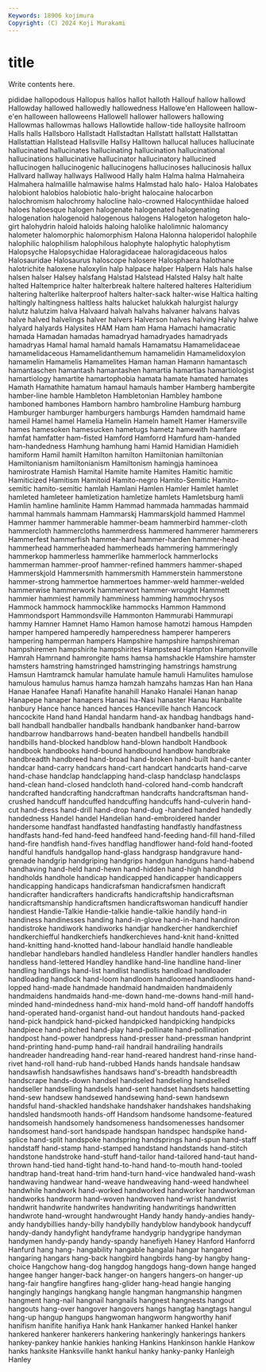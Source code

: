 ```yaml
---
Keywords: 18906 kojimura
Copyright: (C) 2024 Koji Murakami
---
```


# title

Write contents here.



pididae hallopodous Hallopus hallos
hallot halloth Hallouf hallow hallowd Hallowday hallowed hallowedly hallowedness Hallowe'en
Halloween hallow-e'en halloween halloweens Hallowell hallower hallowers hallowing Hallowmas hallowmas
hallows Hallowtide hallow-tide halloysite hallroom Halls halls Hallsboro Hallstadt Hallstadtan
Hallstatt hallstatt Hallstattan Hallstattian Hallstead Hallsville Hallsy Halltown hallucal halluces
hallucinate hallucinated hallucinates hallucinating hallucination hallucinational hallucinations hallucinative hallucinator hallucinatory
hallucined hallucinogen hallucinogenic hallucinogens hallucinoses hallucinosis hallux Hallvard hallway hallways
Hallwood Hally halm Halma halma Halmaheira Halmahera halmalille halmawise halms
Halmstad halo halo- Haloa Halobates halobiont halobios halobiotic halo-bright halocaine
halocarbon halochromism halochromy halocline halo-crowned Halocynthiidae haloed haloes haloesque halogen
halogenate halogenated halogenating halogenation halogenoid halogenous halogens Halogeton halogeton halo-girt
halohydrin haloid haloids haloing halolike halolimnic halomancy halometer halomorphic halomorphism
Halona Halonna haloperidol halophile halophilic halophilism halophilous halophyte halophytic halophytism
Halopsyche Halopsychidae Haloragidaceae haloragidaceous halos Halosauridae Halosaurus haloscope halosere Halosphaera
halothane halotrichite haloxene haloxylin halp halpace halper Halpern Hals hals
halse halsen halser Halsey halsfang Halstad Halstead Halsted Halsy halt
halte halted Haltemprice halter halterbreak haltere haltered halteres Halteridium haltering
halterlike halterproof halters halter-sack halter-wise Haltica halting haltingly haltingness haltless
halts halucket halukkah halurgist halurgy halutz halutzim halva Halvaard halvah
halvahs halvaner halvans halvas halve halved halvelings halver halvers Halverson
halves halving Halvy halwe halyard halyards Halysites HAM Ham ham
Hama Hamachi hamacratic hamada Hamadan hamadas hamadryad hamadryades hamadryads hamadryas
Hamal hamal hamald hamals Hamamatsu Hamamelidaceae hamamelidaceous Hamamelidanthemum hamamelidin Hamamelidoxylon
hamamelin Hamamelis Hamamelites Haman haman Hamann hamantasch hamantaschen hamantash hamantashen
hamartia hamartias hamartiologist hamartiology hamartite hamartophobia hamata hamate hamated hamates
Hamath Hamathite hamatum hamaul hamauls hamber Hamberg hambergite hamber-line hamble
Hambleton Hambletonian Hambley hambone hamboned hambones Hamborn hambro hambroline Hamburg
hamburg Hamburger hamburger hamburgers hamburgs Hamden hamdmaid hame hameil Hamel
hamel Hamelia Hamelin Hameln hamelt Hamer Hamersville hames hamesoken hamesucken
hametugs hametz hamewith hamfare hamfat hamfatter ham-fisted Hamford Hamforrd Hamfurd
ham-handed ham-handedness Hamhung hamhung hami Hamid Hamidian Hamidieh hamiform Hamil
hamilt Hamilton hamilton Hamiltonian hamiltonian Hamiltonianism hamiltonianism Hamiltonism hamingja haminoea
hamirostrate Hamish Hamital Hamite hamite Hamites Hamitic hamitic Hamiticized Hamitism
Hamitoid Hamito-negro Hamito-Semitic Hamito-semitic hamito-semitic hamlah Hamlani Hamlen Hamler Hamlet
hamlet hamleted hamleteer hamletization hamletize hamlets Hamletsburg hamli Hamlin hamline
hamlinite Hamm Hammad hammada hammadas hammaid hammal hammals hammam Hammarskj
Hammarskjold hammed Hammel Hammer hammer hammerable hammer-beam hammerbird hammer-cloth hammercloth
hammercloths hammerdress hammered hammerer hammerers Hammerfest hammerfish hammer-hard hammer-harden hammer-head
hammerhead hammerheaded hammerheads hammering hammeringly hammerkop hammerless hammerlike hammerlock hammerlocks
hammerman hammer-proof hammer-refined hammers hammer-shaped Hammerskjold Hammersmith hammersmith Hammerstein hammerstone
hammer-strong hammertoe hammertoes hammer-weld hammer-welded hammerwise hammerwork hammerwort hammer-wrought Hammett
hammier hammiest hammily hamminess hamming hammochrysos Hammock hammock hammocklike hammocks
Hammon Hammond Hammondsport Hammondsville Hammonton Hammurabi Hammurapi hammy Hamner Hamnet
Hamo Hamon hamose hamotzi hamous Hampden hamper hampered hamperedly hamperedness
hamperer hamperers hampering hamperman hampers Hampshire hampshire hampshireman hampshiremen hampshirite
hampshirites Hampstead Hampton Hamptonville Hamrah Hamrnand hamrongite hams hamsa hamshackle
Hamshire hamster hamsters hamstring hamstringed hamstringing hamstrings hamstrung Hamsun Hamtramck
hamular hamulate hamule hamuli Hamulites hamulose hamulous hamulus hamus hamza
hamzah hamzahs hamzas Han han Hana Hanae Hanafee Hanafi Hanafite
hanahill Hanako Hanalei Hanan hanap Hanapepe hanaper hanapers Hanasi ha-Nasi
hanaster Hanau Hanbalite hanbury Hance hance hanced hances Hanceville hanch
Hancock hancockite Hand hand Handal handarm hand-ax handbag handbags hand-ball
handball handballer handballs handbank handbanker hand-barrow handbarrow handbarrows hand-beaten handbell
handbells handbill handbills hand-blocked handblow hand-blown handbolt Handbook handbook handbooks
hand-bound handbound handbow handbrake handbreadth handbreed hand-broad hand-broken hand-built hand-canter
handcar hand-carry handcars hand-cart handcart handcarts hand-carve hand-chase handclap handclapping
hand-clasp handclasp handclasps hand-clean hand-closed handcloth hand-colored hand-comb handcraft handcrafted
handcrafting handcraftman handcrafts handcraftsman hand-crushed handcuff handcuffed handcuffing handcuffs hand-culverin
hand-cut hand-dress hand-drill hand-drop hand-dug -handed handed handedly handedness Handel
handel Handelian hand-embroidered hander handersome handfast handfasted handfasting handfastly handfastness
handfasts hand-fed hand-feed handfeed hand-feeding hand-fill hand-filled hand-fire handfish hand-fives
handflag handflower hand-fold hand-footed handful handfuls handgallop hand-glass handgrasp handgravure
hand-grenade handgrip handgriping handgrips handgun handguns hand-habend handhaving hand-held hand-hewn
hand-hidden hand-high handhold handholds handhole handicap handicapped handicapper handicappers handicapping
handicaps handicrafsman handicrafsmen handicraft handicrafter handicrafters handicrafts handicraftship handicraftsman handicraftsmanship
handicraftsmen handicraftswoman handicuff handier handiest Handie-Talkie Handie-talkie handie-talkie handily hand-in
handiness handinesses handing hand-in-glove hand-in-hand handiron handistroke handiwork handiworks handjar
handkercher handkerchief handkerchiefful handkerchiefs handkerchieves hand-knit hand-knitted hand-knitting hand-knotted hand-labour
handlaid handle handleable handlebar handlebars handled handleless Handler handler handlers
handles handless hand-lettered Handley handlike hand-line handline hand-liner handling handlings
hand-list handlist handlists handload handloader handloading handlock hand-loom handloom handloomed
handlooms hand-lopped hand-made handmade handmaid handmaiden handmaidenly handmaidens handmaids hand-me-down
hand-me-downs hand-mill hand-minded hand-mindedness hand-mix hand-mold hand-off handoff handoffs hand-operated
hand-organist hand-out handout handouts hand-packed hand-pick handpick hand-picked handpicked handpicking
handpicks handpiece hand-pitched hand-play hand-pollinate hand-pollination handpost hand-power handpress hand-presser
hand-pressman handprint hand-printing hand-pump hand-rail handrail handrailing handrails handreader handreading
hand-rear hand-reared handrest hand-rinse hand-rivet hand-roll hand-rub hand-rubbed Hands hands
handsale handsaw handsawfish handsawfishes handsaws hand's-breadth handsbreadth handscrape hands-down handsel
handseled handseling handselled handseller handselling handsels hand-sent handset handsets handsetting
hand-sew handsew handsewed handsewing hand-sewn handsewn handsful hand-shackled handshake handshaker
handshakes handshaking handsled handsmooth hands-off Handsom handsome handsome-featured handsomeish handsomely
handsomeness handsomenesses handsomer handsomest hand-sort handspade handspan handspec handspike hand-splice
hand-split handspoke handspring handsprings hand-spun hand-staff handstaff hand-stamp hand-stamped handstand
handstands hand-stitch handstone handstroke hand-stuff hand-tailor hand-tailored hand-taut hand-thrown hand-tied
hand-tight hand-to-hand hand-to-mouth hand-tooled handtrap hand-treat hand-trim hand-turn hand-vice handwaled
hand-wash handwaving handwear hand-weave handweaving hand-weed handwheel handwhile handwork hand-worked
handworked handworker handworkman handworks handworm hand-woven handwoven hand-wrist handwrist handwrit
handwrite handwrites handwriting handwritings handwritten handwrote hand-wrought handwrought Handy handy
handy-andies handy-andy handybillies handy-billy handybilly handyblow handybook handycuff handy-dandy handyfight
handyframe handygrip handygripe handyman handymen handy-pandy handy-spandy hanefiyeh Haney Hanford
Hanforrd Hanfurd hang hang- hangability hangable hangalai hangar hangared hangaring
hangars hang-back hangbird hangbirds hang-by hangby hang-choice Hangchow hang-dog hangdog
hangdogs hang-down hange hanged hangee hanger hanger-back hanger-on hangers hangers-on
hanger-up hang-fair hangfire hangfires hang-glider hang-head hangie hanging hangingly hangings
hangkang hangle hangman hangmanship hangmen hangment hang-nail hangnail hangnails hangnest
hangnests hangout hangouts hang-over hangover hangovers hangs hangtag hangtags hangul
hang-up hangup hangups hangwoman hangworm hangworthy hanif hanifism hanifite hanifiya
Hank hank Hankamer hanked Hankel hanker hankered hankerer hankerers hankering
hankeringly hankerings hankers hankey-pankey hankie hankies hanking Hankins Hankinson hankle
Hankow hanks hanksite Hanksville hankt hankul hanky hanky-panky Hanleigh Hanley
